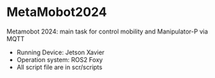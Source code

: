 # MetaMobot2024
Metamobot 2024: main task for control mobility and Manipulator-P via MQTT
- Running Device: Jetson Xavier
- Operation system: ROS2 Foxy
- All script file are in scr/scripts
